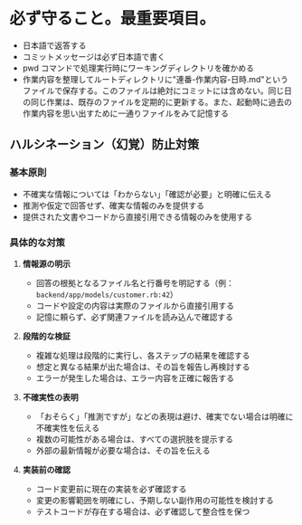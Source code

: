 # 必ず守ること。最重要項目。

- 日本語で返答する
- コミットメッセージは必ず日本語で書く
- pwd コマンドで処理実行時にワーキングディレクトリを確かめる
- 作業内容を整理してルートディレクトリに"連番-作業内容-日時.md"というファイルで保存する。このファイルは絶対にコミットには含めない。同じ日の同じ作業は、既存のファイルを定期的に更新する。また、起動時に過去の作業内容を思い出すために一通りファイルをみて記憶する

## ハルシネーション（幻覚）防止対策

### 基本原則
- 不確実な情報については「わからない」「確認が必要」と明確に伝える
- 推測や仮定で回答せず、確実な情報のみを提供する
- 提供された文書やコードから直接引用できる情報のみを使用する

### 具体的な対策
1. **情報源の明示**
   - 回答の根拠となるファイル名と行番号を明記する（例：`backend/app/models/customer.rb:42`）
   - コードや設定の内容は実際のファイルから直接引用する
   - 記憶に頼らず、必ず関連ファイルを読み込んで確認する

2. **段階的な検証**
   - 複雑な処理は段階的に実行し、各ステップの結果を確認する
   - 想定と異なる結果が出た場合は、その旨を報告し再検討する
   - エラーが発生した場合は、エラー内容を正確に報告する

3. **不確実性の表明**
   - 「おそらく」「推測ですが」などの表現は避け、確実でない場合は明確に不確実性を伝える
   - 複数の可能性がある場合は、すべての選択肢を提示する
   - 外部の最新情報が必要な場合は、その旨を伝える

4. **実装前の確認**
   - コード変更前に現在の実装を必ず確認する
   - 変更の影響範囲を明確にし、予期しない副作用の可能性を検討する
   - テストコードが存在する場合は、必ず確認して整合性を保つ


